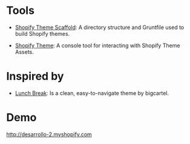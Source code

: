 # Tools

* [Shopify Theme Scaffold](https://github.com/discolabs/shopify-theme-scaffold): A directory structure and Gruntfile used to build Shopify themes.

* [Shopify Theme](https://github.com/Shopify/shopify_theme): A console tool for interacting with Shopify Theme Assets.

# Inspired by

* [Lunch Break](https://blog.bigcartel.com/introducing-the-lunch-break-theme/): Is a clean, easy-to-navigate theme by bigcartel.

# Demo 
http://desarrollo-2.myshopify.com
